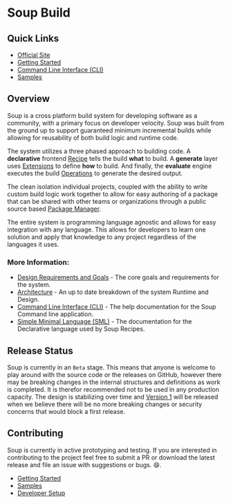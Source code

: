 # Soup Build

## Quick Links
* [Official Site](https://www.soupbuild.com/)
* [Getting Started](./docs/getting-started.md)
* [Command Line Interface (CLI)](./docs/cli.md)
* [Samples](./docs/samples.md)

## Overview
Soup is a cross platform build system for developing software as a community, with a primary focus on developer velocity. Soup was built from the ground up to support guaranteed minimum incremental builds while allowing for reusability of both build logic and runtime code.

The system utilizes a three phased approach to building code. A **declarative** frontend [Recipe](./docs/architecture/recipe.md) tells the build **what** to build. A **generate** layer uses [Extensions](./docs/architecture/build-extension.md) to define **how** to build. And finally, the **evaluate** engine executes the build [Operations](./docs/architecture/build-operation.md) to generate the desired output.

The clean isolation individual projects, coupled with the ability to write custom build logic work together to allow for easy authoring of a package that can be shared with other teams or organizations through a public source based [Package Manager](https://www.soupbuild.com/).

The entire system is programming language agnostic and allows for easy integration with any language. This allows for developers to learn one solution and apply that knowledge to any project regardless of the languages it uses.

### More Information:
* [Design Requirements and Goals](./docs/design-requirements-goals.md) - The core goals and requirements for the system.
* [Architecture](./docs/architecture.md) - An up to date breakdown of the system Runtime and Design.
* [Command Line Interface (CLI)](./docs/cli.md) - The help documentation for the Soup Command line application.
* [Simple Minimal Language (SML)](./docs/sml.md) - The documentation for the Declarative language used by Soup Recipes.

## Release Status
Soup is currently in an `Beta` stage. This means that anyone is welcome to play around with the source code or the releases on GitHub, however there may be breaking changes in the internal structures and definitions as work is completed. It is therefor recommended not to be used in any production capacity. The design is stabilizing over time and [Version 1](https://github.com/soup-build/soup/milestone/2) will be released when we believe there will be no more breaking changes or security concerns that would block a first release.

## Contributing
Soup is currently in active prototyping and testing. If you are interested in contributing to the project feel free to submit a PR or download the latest release and file an issue with suggestions or bugs. :smile:.
* [Getting Started](./docs/getting-started.md)
* [Samples](./docs/samples.md)
* [Developer Setup](./docs/developer-setup.md)
